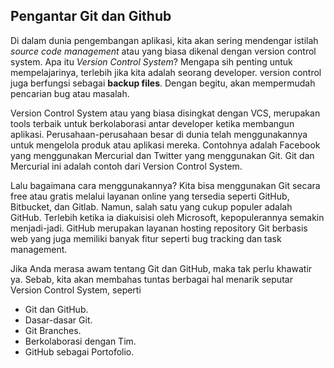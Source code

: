 ## Pengantar Git dan Github

Di dalam dunia pengembangan aplikasi, kita akan sering mendengar istilah *source code management* atau yang biasa dikenal dengan version control system. Apa itu *Version Control System*? Mengapa sih penting untuk mempelajarinya, terlebih jika kita adalah seorang developer. version control juga berfungsi sebagai **backup files**. Dengan begitu, akan mempermudah pencarian bug atau masalah.

Version Control System atau yang biasa disingkat dengan VCS, merupakan tools terbaik untuk berkolaborasi antar developer ketika membangun aplikasi. Perusahaan-perusahaan besar di dunia telah menggunakannya untuk mengelola produk atau aplikasi mereka. Contohnya adalah Facebook yang menggunakan Mercurial dan Twitter yang menggunakan Git. Git dan Mercurial ini adalah contoh dari Version Control System.

Lalu bagaimana cara menggunakannya? Kita bisa menggunakan Git secara free atau gratis melalui layanan online yang tersedia seperti GitHub, Bitbucket, dan Gitlab. Namun, salah satu yang cukup populer adalah GitHub. Terlebih ketika ia diakuisisi oleh Microsoft, kepopulerannya semakin menjadi-jadi. GitHub merupakan layanan hosting repository Git berbasis web yang juga memiliki banyak fitur seperti bug tracking dan task management.

Jika Anda merasa awam tentang Git dan GitHub, maka tak perlu khawatir ya. Sebab, kita akan membahas tuntas berbagai hal menarik seputar Version Control System, seperti

   * Git dan GitHub.
   * Dasar-dasar Git.
   * Git Branches.
   * Berkolaborasi dengan Tim.
   * GitHub sebagai Portofolio.